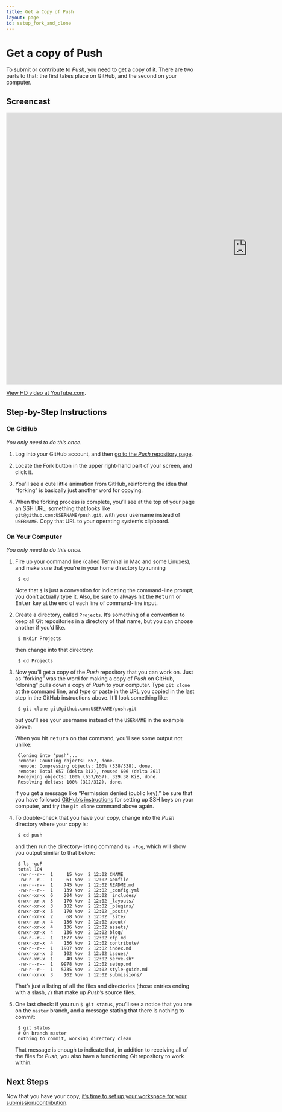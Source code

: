 ```yaml
---
title: Get a Copy of Push
layout: page
id: setup_fork_and_clone
---
```


# Get a copy of Push

To submit or contribute to *Push*, you need to get a copy of it. There are two parts to that: the
first takes place on GitHub, and the second on your computer.

## Screencast

<div class="video-container">
  <iframe width="1280" height="720" src="http://www.youtube.com/embed/OXJAfq3xPVI?rel=0" frameborder="0" allowfullscreen="allowfullscreen"> </iframe>
</div>

[View HD video at YouTube.com](http://www.youtube.com/watch_popup?v=OXJAfq3xPVI&hd=1).

## Step-by-Step Instructions

### On GitHub
*You only need to do this once.*

1. Log into your GitHub account, and then [go to the *Push* repository page](https://github.com/cwcon/push/).

1. Locate the Fork button in the upper right-hand part of your screen, and click it.

1. You’ll see a cute little animation from GitHub, reinforcing the idea that “forking” is basically
   just another word for copying.

1. When the forking process is complete, you’ll see at the top of your page an SSH URL, something
   that looks like `git@github.com:USERNAME/push.git`, with your username instead of `USERNAME`.
   Copy that URL to your operating system’s clipboard.

### On Your Computer
*You only need to do this once.*

1. Fire up your command line (called Terminal in Mac and some Linuxes), and make sure that you’re
   in your home directory by running

        $ cd

   Note that `$` is just a convention for indicating the command-line prompt; you don’t actually
   type it. Also, be sure to always hit the <kbd>Return</kbd> or <kbd>Enter</kbd> key at the
   end of each line of command-line input.

1. Create a directory, called `Projects`. It’s something of a convention to keep all Git
   repositories in a directory of that name, but you can choose another if you’d like.

        $ mkdir Projects

   then change into that directory:

        $ cd Projects

1. Now you’ll get a copy of the *Push* repository that you can work on. Just as “forking” was the
   word for making a copy of *Push* on GitHub, “cloning” pulls down a copy of *Push* to your
   computer. Type `git clone` at the command line, and type or paste in the URL you copied in the
   last step in the GitHub instructions above. It’ll look something like:

        $ git clone git@github.com:USERNAME/push.git

   but you’ll see your username instead of the `USERNAME` in the example above.

   When you hit <kbd>return</kbd> on that command, you’ll see some output not unlike:

        Cloning into 'push'...
        remote: Counting objects: 657, done.
        remote: Compressing objects: 100% (338/338), done.
        remote: Total 657 (delta 312), reused 606 (delta 261)
        Receiving objects: 100% (657/657), 329.38 KiB, done.
        Resolving deltas: 100% (312/312), done.

   If you get a message like “Permission denied (public key),” be sure that you have followed
   [GitHub’s instructions](https://help.github.com/articles/generating-ssh-keys) for setting up SSH
   keys on your computer, and try the `git clone` command above again.

1. To double-check that you have your copy, change into the *Push* directory where your copy is:

        $ cd push

   and then run the directory-listing command `ls -Fog`, which will show you output similar to that
   below:

        $ ls -goF
        total 104
        -rw-r--r--  1     15 Nov  2 12:02 CNAME
        -rw-r--r--  1     61 Nov  2 12:02 Gemfile
        -rw-r--r--  1    745 Nov  2 12:02 README.md
        -rw-r--r--  1    139 Nov  2 12:02 _config.yml
        drwxr-xr-x  6    204 Nov  2 12:02 _includes/
        drwxr-xr-x  5    170 Nov  2 12:02 _layouts/
        drwxr-xr-x  3    102 Nov  2 12:02 _plugins/
        drwxr-xr-x  5    170 Nov  2 12:02 _posts/
        drwxr-xr-x  2     68 Nov  2 12:02 _site/
        drwxr-xr-x  4    136 Nov  2 12:02 about/
        drwxr-xr-x  4    136 Nov  2 12:02 assets/
        drwxr-xr-x  4    136 Nov  2 12:02 blog/
        -rw-r--r--  1   1677 Nov  2 12:02 cfp.md
        drwxr-xr-x  4    136 Nov  2 12:02 contribute/
        -rw-r--r--  1   1907 Nov  2 12:02 index.md
        drwxr-xr-x  3    102 Nov  2 12:02 issues/
        -rwxr-xr-x  1     40 Nov  2 12:02 serve.sh*
        -rw-r--r--  1   9978 Nov  2 12:02 setup.md
        -rw-r--r--  1   5735 Nov  2 12:02 style-guide.md
        drwxr-xr-x  3    102 Nov  2 12:02 submissions/

   That’s just a listing of all the files and directories (those entries ending with a slash, `/`)
   that make up *Push*’s source files.

1. One last check: if you run `$ git status`, you’ll see a notice that you are on the `master`
   branch, and a message stating that there is nothing to commit:

        $ git status
        # On branch master
        nothing to commit, working directory clean

   That message is enough to indicate that, in addition to receiving all of the files for *Push*,
   you also have a functioning Git repository to work within.

## Next Steps

Now that you have your copy,
[it’s time to set up your workspace for your submission/contribution](/setup/branching.html).
